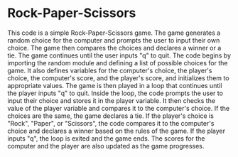 # Rock-Paper-Scissors
This code is a simple Rock-Paper-Scissors game. 
The game generates a random choice for the computer and prompts the user to input their own choice. 
The game then compares the choices and declares a winner or a tie. 
The game continues until the user inputs "q" to quit.
The code begins by importing the random module and defining a list of possible choices for the game. 
It also defines variables for the computer's choice, the player's choice, the computer's score, and the player's score, and initializes them to appropriate values. 
The game is then played in a loop that continues until the player inputs "q" to quit.
Inside the loop, the code prompts the user to input their choice and stores it in the player variable. 
It then checks the value of the player variable and compares it to the computer's choice. 
If the choices are the same, the game declares a tie. 
If the player's choice is "Rock", "Paper", or "Scissors", the code compares it to the computer's choice and declares a winner based on the rules of the game. 
If the player inputs "q", the loop is exited and the game ends. 
The scores for the computer and the player are also updated as the game progresses.